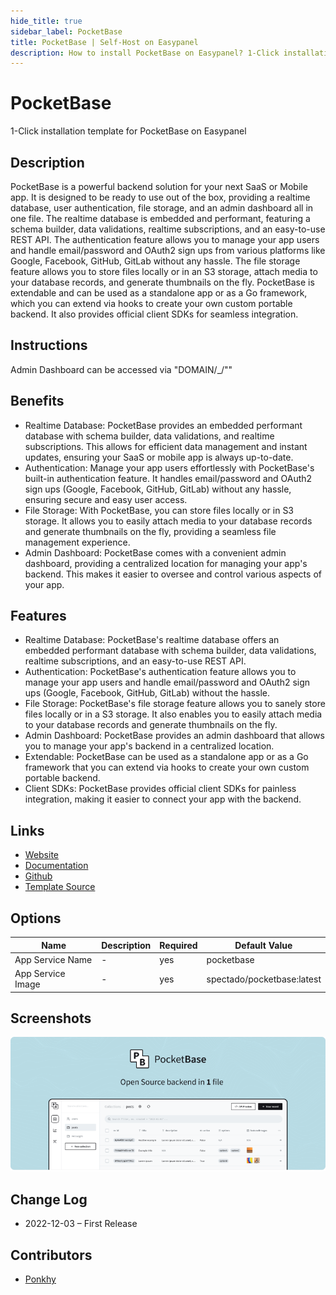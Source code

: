 ```yaml
---
hide_title: true
sidebar_label: PocketBase
title: PocketBase | Self-Host on Easypanel
description: How to install PocketBase on Easypanel? 1-Click installation template for PocketBase on Easypanel
---
```


<!-- generated -->

# PocketBase

1-Click installation template for PocketBase on Easypanel

## Description

PocketBase is a powerful backend solution for your next SaaS or Mobile app. It is designed to be ready to use out of the box, providing a realtime database, user authentication, file storage, and an admin dashboard all in one file. The realtime database is embedded and performant, featuring a schema builder, data validations, realtime subscriptions, and an easy-to-use REST API. The authentication feature allows you to manage your app users and handle email/password and OAuth2 sign ups from various platforms like Google, Facebook, GitHub, GitLab without any hassle. The file storage feature allows you to store files locally or in an S3 storage, attach media to your database records, and generate thumbnails on the fly. PocketBase is extendable and can be used as a standalone app or as a Go framework, which you can extend via hooks to create your own custom portable backend. It also provides official client SDKs for seamless integration.

## Instructions

Admin Dashboard can be accessed via &quot;DOMAIN/_/&quot;&quot;

## Benefits

- Realtime Database: PocketBase provides an embedded performant database with schema builder, data validations, and realtime subscriptions. This allows for efficient data management and instant updates, ensuring your SaaS or mobile app is always up-to-date.
- Authentication: Manage your app users effortlessly with PocketBase's built-in authentication feature. It handles email/password and OAuth2 sign ups (Google, Facebook, GitHub, GitLab) without any hassle, ensuring secure and easy user access.
- File Storage: With PocketBase, you can store files locally or in S3 storage. It allows you to easily attach media to your database records and generate thumbnails on the fly, providing a seamless file management experience.
- Admin Dashboard: PocketBase comes with a convenient admin dashboard, providing a centralized location for managing your app's backend. This makes it easier to oversee and control various aspects of your app.

## Features

- Realtime Database: PocketBase's realtime database offers an embedded performant database with schema builder, data validations, realtime subscriptions, and an easy-to-use REST API.
- Authentication: PocketBase's authentication feature allows you to manage your app users and handle email/password and OAuth2 sign ups (Google, Facebook, GitHub, GitLab) without the hassle.
- File Storage: PocketBase's file storage feature allows you to sanely store files locally or in a S3 storage. It also enables you to easily attach media to your database records and generate thumbnails on the fly.
- Admin Dashboard: PocketBase provides an admin dashboard that allows you to manage your app's backend in a centralized location.
- Extendable: PocketBase can be used as a standalone app or as a Go framework that you can extend via hooks to create your own custom portable backend.
- Client SDKs: PocketBase provides official client SDKs for painless integration, making it easier to connect your app with the backend.

## Links

- [Website](https://pocketbase.io)
- [Documentation](https://pocketbase.io/docs)
- [Github](https://github.com/pocketbase/pocketbase)
- [Template Source](https://github.com/easypanel-io/templates/tree/main/templates/pocketbase)

## Options

Name | Description | Required | Default Value
-|-|-|-
App Service Name | - | yes | pocketbase
App Service Image | - | yes | spectado/pocketbase:latest

## Screenshots

![PocketBase Screenshot](./assets/screenshot.png)

## Change Log

- 2022-12-03 – First Release

## Contributors

- [Ponkhy](https://github.com/Ponkhy)
